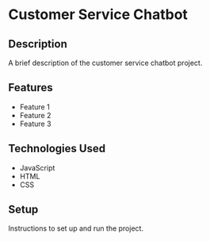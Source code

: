 # Customer Service Chatbot

## Description

A brief description of the customer service chatbot project.

## Features

- Feature 1
- Feature 2
- Feature 3

## Technologies Used

- JavaScript
- HTML
- CSS

## Setup

Instructions to set up and run the project.
